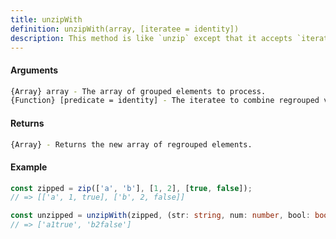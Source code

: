 ```yaml
---
title: unzipWith
definition: unzipWith(array, [iteratee = identity])
description: This method is like `unzip` except that it accepts `iteratee` to specify how regrouped values should be combined.
---
```



#### Arguments


```bash
{Array} array - The array of grouped elements to process.
{Function} [predicate = identity] - The iteratee to combine regrouped values.
```


#### Returns


```bash
{Array} - Returns the new array of regrouped elements.
```


#### Example


```ts
const zipped = zip(['a', 'b'], [1, 2], [true, false]);
// => [['a', 1, true], ['b', 2, false]]

const unzipped = unzipWith(zipped, (str: string, num: number, bool: boolean) => `${str}${num}${bool}`; );
// => ['a1true', 'b2false']
```